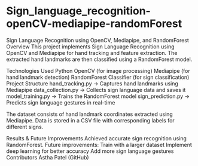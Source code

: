 # Sign_language_recognition-openCV-mediapipe-randomForest
Sign Language Recognition using OpenCV, Mediapipe, and RandomForest
Overview
This project implements Sign Language Recognition using OpenCV and Mediapipe for hand tracking and feature extraction. The extracted hand landmarks are then classified using a RandomForest model.

Technologies Used
Python
OpenCV (for image processing)
Mediapipe (for hand landmark detection)
RandomForest Classifier (for sign classification)
Project Structure
hand_tracking.py → Captures hand landmarks using Mediapipe
data_collection.py → Collects sign language data and saves it
model_training.py → Trains the RandomForest model
sign_prediction.py → Predicts sign language gestures in real-time

The dataset consists of hand landmark coordinates extracted using Mediapipe. Data is stored in a CSV file with corresponding labels for different signs.

Results & Future Improvements
Achieved accurate sign recognition using RandomForest.
Future improvements:
Train with a larger dataset
Implement deep learning for better accuracy
Add more sign language gestures
Contributors
Astha Patel (GitHub)
